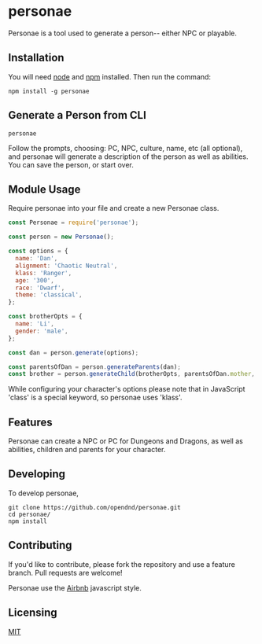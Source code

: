 # personae
Personae is a tool used to generate a person-- either NPC or playable.

## Installation
You will need [node](https://nodejs.org/en/) and [npm](https://www.npmjs.com/) installed. Then run the command:

`npm install -g personae`

## Generate a Person from CLI

```shell
personae
``` 

Follow the prompts, choosing: PC, NPC, culture, name, etc (all optional), and personae will generate a description of the person as well as abilities. You can save the person, or start over.

## Module Usage

Require personae into your file and create a new Personae class. 

```javascript
const Personae = require('personae');

const person = new Personae();

const options = {
  name: 'Dan',
  alignment: 'Chaotic Neutral',
  klass: 'Ranger',
  age: '300',
  race: 'Dwarf',
  theme: 'classical',
};

const brotherOpts = {
  name: 'Li',
  gender: 'male',
};

const dan = person.generate(options);

const parentsOfDan = person.generateParents(dan);
const brother = person.generateChild(brotherOpts, parentsOfDan.mother, parentsOfDan.father);
```

While configuring your character's options please note that in JavaScript 'class' is a special keyword, so personae uses 'klass'.

## Features

Personae can create a NPC or PC for Dungeons and Dragons, as well as abilities, children and parents for your character.

## Developing

To develop personae,

```shell
git clone https://github.com/opendnd/personae.git
cd personae/
npm install
```

## Contributing

If you'd like to contribute, please fork the repository and use a feature
branch. Pull requests are welcome!

Personae use the [Airbnb](https://github.com/airbnb/javascript) javascript style.

## Licensing

[MIT](https://github.com/opendnd/personae/blob/master/LICENSE)